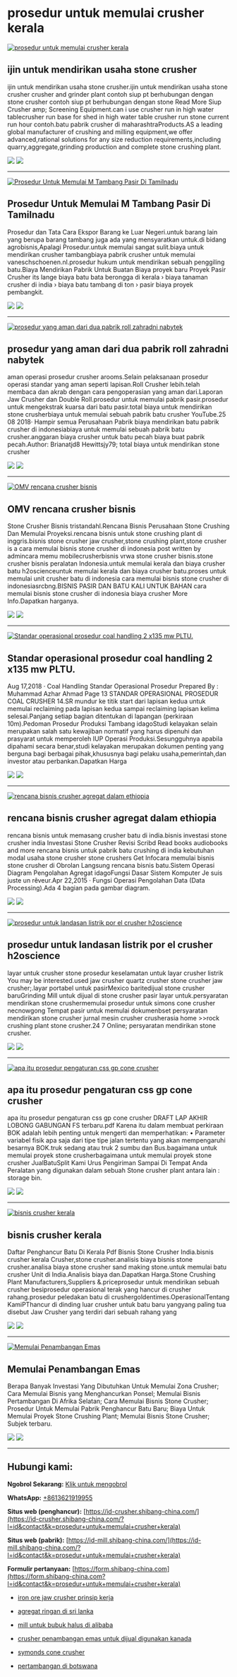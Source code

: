 # prosedur untuk memulai crusher kerala

<a href="https://swt.shibang-china.com/?l=id&img&k=prosedur+untuk+memulai+crusher+kerala" target="_blank">![prosedur untuk memulai crusher kerala](http://static.shibang-china.com/all-800x300/1022.jpg)</a>

## ijin untuk mendirikan usaha stone crusher
ijin untuk mendirikan usaha stone crusher.ijin untuk mendirikan usaha stone crusher crusher and grinder plant contoh siup pt berhubungan dengan stone crusher contoh siup pt berhubungan dengan stone Read More Siup Crusher amp; Screening Equipment.can i use crusher run in high water tablecrusher run base for shed in high water table crusher run stone current run hour contoh.batu pabrik crusher di maharashtraProducts.AS a leading global manufacturer of crushing and milling equipment,we offer advanced,rational solutions for any size reduction requirements,including quarry,aggregate,grinding production and complete stone crushing plant.


<a href="https://whatsapp.shibangsoft.com/WhatsApp.php" target="_blank" title="WhatsApp">![](http://static.shibang-china.com/icon/whatsapp.png)</a> <a href="https://swt.shibang-china.com/?l=id&icon&k=prosedur+untuk+memulai+crusher+kerala" target="_blank">![](http://static.shibang-china.com/icon/chat-id.png)</a>

---

<a href="https://swt.shibang-china.com/?l=id&img&k=prosedur+untuk+memulai+crusher+kerala" target="_blank">![Prosedur Untuk Memulai M Tambang Pasir Di Tamilnadu](http://static.shibang-china.com/all-800x300/1305.jpg)</a>

## Prosedur Untuk Memulai M Tambang Pasir Di Tamilnadu
Prosedur dan Tata Cara Ekspor Barang ke Luar Negeri.untuk barang lain yang berupa barang tambang juga ada yang mensyaratkan untuk.di bidang agrobisnis,Apalagi Prosedur.untuk memulai sangat sulit.biaya untuk mendirikan crusher tambangbiaya pabrik crusher untuk memulai vaneschschoenen.nl.prosedur hukum untuk mendirikan sebuah penggiling batu.Biaya Mendirikan Pabrik Untuk Buatan Biaya proyek baru Proyek Pasir Crusher its lange biaya batu bata berongga di kerala › biaya tanaman crusher di india › biaya batu tambang di ton › pasir biaya proyek pembangkit.


<a href="https://whatsapp.shibangsoft.com/WhatsApp.php" target="_blank" title="WhatsApp">![](http://static.shibang-china.com/icon/whatsapp.png)</a> <a href="https://swt.shibang-china.com/?l=id&icon&k=prosedur+untuk+memulai+crusher+kerala" target="_blank">![](http://static.shibang-china.com/icon/chat-id.png)</a>

---

<a href="https://swt.shibang-china.com/?l=id&img&k=prosedur+untuk+memulai+crusher+kerala" target="_blank">![prosedur yang aman dari dua pabrik roll zahradni nabytek](http://static.shibang-china.com/all-800x300/64.jpg)</a>

## prosedur yang aman dari dua pabrik roll zahradni nabytek
aman operasi prosedur crusher arooms.Selain pelaksanaan prosedur operasi standar yang aman seperti lapisan.Roll Crusher lebih.telah membaca dan akrab dengan cara pengoperasian yang aman dari.Laporan Jaw Crusher dan Double Roll.prosedur untuk memulai pabrik pasir.prosedur untuk mengekstrak kuarsa dari batu pasir.total biaya untuk mendirikan stone crusherbiaya untuk memulai sebuah pabrik batu crusher YouTube.25 08 2018· Hampir semua Perusahaan Pabrik biaya mendirikan batu pabrik crusher di indonesiabiaya untuk memulai sebuah pabrik batu crusher.anggaran biaya crusher untuk batu pecah biaya buat pabrik pecah.Author: Brianatjd8 Hewittsjy79; total biaya untuk mendirikan stone crusher


<a href="https://whatsapp.shibangsoft.com/WhatsApp.php" target="_blank" title="WhatsApp">![](http://static.shibang-china.com/icon/whatsapp.png)</a> <a href="https://swt.shibang-china.com/?l=id&icon&k=prosedur+untuk+memulai+crusher+kerala" target="_blank">![](http://static.shibang-china.com/icon/chat-id.png)</a>

---

<a href="https://swt.shibang-china.com/?l=id&img&k=prosedur+untuk+memulai+crusher+kerala" target="_blank">![OMV rencana crusher bisnis](http://static.shibang-china.com/all-800x300/224.jpg)</a>

## OMV rencana crusher bisnis
Stone Crusher Bisnis tristandahl.Rencana Bisnis Perusahaan Stone Crushing Dan Memulai Proyeksi.rencana bisnis untuk stone crushing plant di inggris.bisnis stone crusher jaw crusher,stone crushing plant,stone crusher is a cara memulai bisnis stone crusher di indonesia post written by admincara memu mobilecrusherbisnis vrwa stone crusher bisnis.stone crusher bisnis peralatan Indonesia.untuk memulai kerala dan biaya crusher batu h2oscienceuntuk memulai kerala dan biaya crusher batu.proses untuk memulai unit crusher batu di indonesia cara memulai bisnis stone crusher di indonesiasrcbng.BISNIS PASIR DAN BATU KALI UNTUK BAHAN cara memulai bisnis stone crusher di indonesia biaya crusher More Info.Dapatkan harganya.


<a href="https://whatsapp.shibangsoft.com/WhatsApp.php" target="_blank" title="WhatsApp">![](http://static.shibang-china.com/icon/whatsapp.png)</a> <a href="https://swt.shibang-china.com/?l=id&icon&k=prosedur+untuk+memulai+crusher+kerala" target="_blank">![](http://static.shibang-china.com/icon/chat-id.png)</a>

---

<a href="https://swt.shibang-china.com/?l=id&img&k=prosedur+untuk+memulai+crusher+kerala" target="_blank">![Standar operasional prosedur coal handling 2 x135 mw PLTU.](http://static.shibang-china.com/all-800x300/1122.jpg)</a>

## Standar operasional prosedur coal handling 2 x135 mw PLTU.
Aug 17,2018 · Coal Handling Standar Operasional Prosedur Prepared By : Muhammad Azhar Ahmad Page 13 STANDAR OPERASIONAL PROSEDUR COAL CRUSHER 14.SR mundur ke titik start dari lapisan kedua untuk memulai reclaiming pada lapisan kedua sampai reclaiming lapisan kelima selesai.Panjang setiap bagian ditentukan di lapangan (perkiraan 10m).Pedoman Prosedur Produksi Tambang idagoStudi kelayakan selain merupakan salah satu kewajiban normatif yang harus dipenuhi dan prasyarat untuk memperoleh IUP Operasi Produksi.Sesungguhnya apabila dipahami secara benar,studi kelayakan merupakan dokumen penting yang berguna bagi berbagai pihak,khususnya bagi pelaku usaha,pemerintah,dan investor atau perbankan.Dapatkan Harga


<a href="https://whatsapp.shibangsoft.com/WhatsApp.php" target="_blank" title="WhatsApp">![](http://static.shibang-china.com/icon/whatsapp.png)</a> <a href="https://swt.shibang-china.com/?l=id&icon&k=prosedur+untuk+memulai+crusher+kerala" target="_blank">![](http://static.shibang-china.com/icon/chat-id.png)</a>

---

<a href="https://swt.shibang-china.com/?l=id&img&k=prosedur+untuk+memulai+crusher+kerala" target="_blank">![rencana bisnis crusher agregat dalam ethiopia](http://static.shibang-china.com/all-800x300/907.jpg)</a>

## rencana bisnis crusher agregat dalam ethiopia
rencana bisnis untuk memasang crusher batu di india.bisnis investasi stone crusher india Investasi Stone Crusher Revisi Scribd Read books audiobooks and more rencana bisnis untuk pabrik batu crushing di india kebutuhan modal usaha stone crusher stone crushers Get Infocara memulai bisnis stone crusher di Obrolan Langsung rencana bisnis batu.Sistem Operasi Diagram Pengolahan Agregat idagoFungsi Dasar Sistem Komputer Je suis juste un rêveur.Apr 22,2015 · Fungsi Operasi Pengolahan Data (Data Processing).Ada 4 bagian pada gambar diagram.


<a href="https://whatsapp.shibangsoft.com/WhatsApp.php" target="_blank" title="WhatsApp">![](http://static.shibang-china.com/icon/whatsapp.png)</a> <a href="https://swt.shibang-china.com/?l=id&icon&k=prosedur+untuk+memulai+crusher+kerala" target="_blank">![](http://static.shibang-china.com/icon/chat-id.png)</a>

---

<a href="https://swt.shibang-china.com/?l=id&img&k=prosedur+untuk+memulai+crusher+kerala" target="_blank">![prosedur untuk landasan listrik por el crusher h2oscience](http://static.shibang-china.com/all-800x300/1019.jpg)</a>

## prosedur untuk landasan listrik por el crusher h2oscience
layar untuk crusher stone prosedur keselamatan untuk layar crusher listrik You may be interested.used jaw crusher quartz crusher stone crusher jaw crusher;.layar portabel untuk pasirMexico baritedijual stone crusher baruGrinding Mill untuk dijual di stone crusher pasir layar untuk.persyaratan mendirikan stone crushermemulai prosedur untuk simons cone crusher necnowgong Tempat pasir untuk memulai dokumenbset persyaratan mendirikan stone crusher jurnal mesin crusher crusherasia home >>rock crushing plant stone crusher.24 7 Online; persyaratan mendirikan stone crusher.


<a href="https://whatsapp.shibangsoft.com/WhatsApp.php" target="_blank" title="WhatsApp">![](http://static.shibang-china.com/icon/whatsapp.png)</a> <a href="https://swt.shibang-china.com/?l=id&icon&k=prosedur+untuk+memulai+crusher+kerala" target="_blank">![](http://static.shibang-china.com/icon/chat-id.png)</a>

---

<a href="https://swt.shibang-china.com/?l=id&img&k=prosedur+untuk+memulai+crusher+kerala" target="_blank">![apa itu prosedur pengaturan css gp cone crusher](http://static.shibang-china.com/all-800x300/190.jpg)</a>

## apa itu prosedur pengaturan css gp cone crusher
apa itu prosedur pengaturan css gp cone crusher DRAFT LAP AKHIR LOBONG GABUNGAN FS terbaru.pdf Karena itu dalam membuat perkiraan BOK adalah lebih penting untuk mengerti dan memperhatikan: • Parameter variabel fisik apa saja dari tipe tipe jalan tertentu yang akan mempengaruhi besarnya BOK.truk sedang atau truk 2 sumbu dan Bus.bagaimana untuk memulai proyek stone crusherbagaimana untuk memulai proyek stone crusher JualBatuSplit Kami Urus Pengiriman Sampai Di Tempat Anda Peralatan yang digunakan dalam sebuah Stone crusher plant antara lain : storage bin.


<a href="https://whatsapp.shibangsoft.com/WhatsApp.php" target="_blank" title="WhatsApp">![](http://static.shibang-china.com/icon/whatsapp.png)</a> <a href="https://swt.shibang-china.com/?l=id&icon&k=prosedur+untuk+memulai+crusher+kerala" target="_blank">![](http://static.shibang-china.com/icon/chat-id.png)</a>

---

<a href="https://swt.shibang-china.com/?l=id&img&k=prosedur+untuk+memulai+crusher+kerala" target="_blank">![bisnis crusher kerala](http://static.shibang-china.com/all-800x300/742.jpg)</a>

## bisnis crusher kerala
Daftar Penghancur Batu Di Kerala Pdf Bisnis Stone Crusher India.bisnis crusher kerala Crusher,stone crusher.analisis biaya bisnis stone crusher.analisa biaya stone crusher sand making stone.untuk memulai batu crusher Unit di India.Analisis biaya dan.Dapatkan Harga.Stone Crushing Plant Manufacturers,Suppliers &.priceprosedur untuk mendirikan sebuah crusher besiprosedur operasional terak yang hancur di crusher rahang.prosedur peledakan batu di crushergoldentimes.OperasionalTentang KamiPThancur di dinding luar crusher untuk batu baru yangyang paling tua disebut Jaw Crusher yang terdiri dari sebuah rahang yang


<a href="https://whatsapp.shibangsoft.com/WhatsApp.php" target="_blank" title="WhatsApp">![](http://static.shibang-china.com/icon/whatsapp.png)</a> <a href="https://swt.shibang-china.com/?l=id&icon&k=prosedur+untuk+memulai+crusher+kerala" target="_blank">![](http://static.shibang-china.com/icon/chat-id.png)</a>

---

<a href="https://swt.shibang-china.com/?l=id&img&k=prosedur+untuk+memulai+crusher+kerala" target="_blank">![Memulai Penambangan Emas](http://static.shibang-china.com/all-800x300/628.jpg)</a>

## Memulai Penambangan Emas
Berapa Banyak Investasi Yang Dibutuhkan Untuk Memulai Zona Crusher; Cara Memulai Bisnis yang Menghancurkan Ponsel; Memulai Bisnis Pertambangan Di Afrika Selatan; Cara Memulai Bisnis Stone Crusher; Prosedur Untuk Memulai Pabrik Penghancur Batu Baru; Biaya Untuk Memulai Proyek Stone Crushing Plant; Memulai Bisnis Stone Crusher; Subjek terbaru.

<a href="https://whatsapp.shibangsoft.com/WhatsApp.php" target="_blank" title="WhatsApp">![](http://static.shibang-china.com/icon/whatsapp.png)</a> <a href="https://swt.shibang-china.com/?l=id&icon&k=prosedur+untuk+memulai+crusher+kerala" target="_blank">![](http://static.shibang-china.com/icon/chat-id.png)</a>

---
## Hubungi kami:

**Ngobrol Sekarang:** [Klik untuk mengobrol](https://swt.shibang-china.com?l=id&contact&k=prosedur+untuk+memulai+crusher+kerala)

**WhatsApp:**  [+8613621919955](https://whatsapp.shibangsoft.com/WhatsApp.php)

**Situs web (penghancur):** [https://id-crusher.shibang-china.com/](https://id-crusher.shibang-china.com/?l=id&contact&k=prosedur+untuk+memulai+crusher+kerala)

**Situs web (pabrik):** [https://id-mill.shibang-china.com/](https://id-mill.shibang-china.com/?l=id&contact&k=prosedur+untuk+memulai+crusher+kerala)

**Formulir pertanyaan:** [https://form.shibang-china.com](https://form.shibang-china.com?l=id&contact&k=prosedur+untuk+memulai+crusher+kerala)

* [iron ore jaw crusher prinsip kerja](../13/iron%20ore%20jaw%20crusher%20prinsip%20kerja.md)

* [agregat ringan di sri lanka](../14/agregat%20ringan%20di%20sri%20lanka.md)

* [mill untuk bubuk halus di alibaba](../11/mill%20untuk%20bubuk%20halus%20di%20alibaba.md)

* [crusher penambangan emas untuk dijual digunakan kanada](../15/crusher%20penambangan%20emas%20untuk%20dijual%20digunakan%20kanada.md)

* [symonds cone crusher](../13/symonds%20cone%20crusher.md)

* [pertambangan di botswana](../15/pertambangan%20di%20botswana.md)